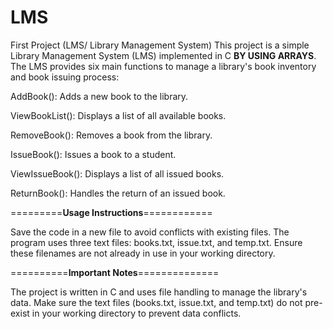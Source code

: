 # LMS
First Project (LMS/ Library Management System)
This project is a simple Library Management System (LMS) implemented in C **BY USING ARRAYS**. The LMS provides six main functions to manage a library's book inventory and book issuing process:

AddBook(): Adds a new book to the library.

ViewBookList(): Displays a list of all available books.

RemoveBook(): Removes a book from the library.

IssueBook(): Issues a book to a student.

ViewIssueBook(): Displays a list of all issued books.

ReturnBook(): Handles the return of an issued book.

=========**Usage Instructions**============

Save the code in a new file to avoid conflicts with existing files.
The program uses three text files: books.txt, issue.txt, and temp.txt. Ensure these filenames are not already in use in your working directory.

==========**Important Notes**==============

The project is written in C and uses file handling to manage the library's data.
Make sure the text files (books.txt, issue.txt, and temp.txt) do not pre-exist in your working directory to prevent data conflicts.

